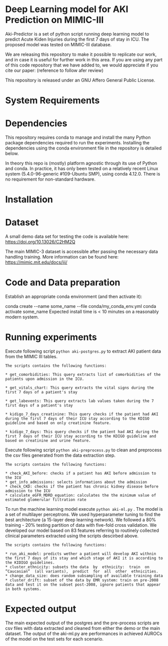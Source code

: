 
# Deep Learning model for AKI Prediction on MIMIC-III

Aki-Predictor is a set of python script running deep learning model to predict Acute Kiden Injuries during the first 7 days of stay in ICU. The proposed model was tested on MIMIC-III database.

We are releasing this repository to make it possible to replicate our work, and in case it is useful for further work in this area. If you are using any part of this code repository that we have added to, we would appreciate if you cite our paper: (reference to follow afer review)

This repository is released under an GNU Affero General Public License. 

# System Requirements
# Dependencies

This repository requires conda to manage and install the many Python package dependencies required to run the experiments. Installing the dependencies using the conda environment file in the repository is detailed below.

In theory this repo is (mostly) platform agnostic through its use of Python and conda. In practice, it has only been tested on a relatively recent Linux system (5.4.0-96-generic #109-Ubuntu SMP), using conda 4.12.0. There is no requirement for non-standard hardware.

# Installation
# Dataset

A small demo data set for testing the code is available here: https://doi.org/10.13026/C2HM2Q

The main MIMIC-3 dataset is accessible after passing the necessary data handling training. More information can be found here: https://mimic.mit.edu/docs/iii/

# Code and Data preparation

Establish an appropriate conda environment (and then activate it):

conda create --name some_name --file conda/my_conda_env.yml
conda activate some_name
Expected install time is < 10 minutes on a reasonably modern system.

# Running experiments

Execute following script ``` python aki-postgres.py ``` to extract AKI patient data from the MIMIC III tables.

```
The scripts contains the following functions:

* get_comorbidities: This query extracts list of comorbidities of the patients upon admission in the ICU.

* get_vitals_chart: This query extracts the vital signs during the first 7 days of a patient's stay

* get_labevents: This query extracts lab values taken during the 7 first days of a patient's stay

* kidigo_7_days_creatinine: This query checks if the patient had AKI during the first 7 days of their ICU stay according to the KDIGO guideline and based on only creatinine feature.

* kidigo_7_days: This query checks if the patient had AKI during the first 7 days of their ICU stay according to the KDIGO guideline and based on creatinine and urine feature.

```
Execute following script ``` python aki-preprocess.py ``` to clean and preprocess the csv files generated from the data extraction step.

```
The scripts contains the following functions:

* check_AKI_before: checks if a patient has AKI before admission to the ICU
* get_info_admissions: selects informations about the admission
* check_CKD: checks if the patient has chronic kidney disease before admission to the ICU
* calculate_eGFR_MDRD_equation: calculates the the minimum value of estimated glomerular filtration rate

```

To run the machine learning model execute ``` python aki-ml.py ``` . The model is a set of multilayer perceptrons. We used hyperparameter tuning to find the best architecture (a 15-layer deep learning network). We followed a 80% training - 20% testing partition of data with five-fold cross validation. We developed our model based on 83 features referring to routinely collected clinical parameters extracted using the scripts descirbed above.

```
The scripts contains the following functions:

* run_aki_model: predicts wether a patient will develop AKI withnin the first 7 days of its stay and which stage of AKI it is according to the KIDIGO guidelines.
* cluster_ethnicity: subsets the data  by  ethnicity:  train  on  ”Caucasian”  (all variants),  predict  for  all  other  ethnicities.   
* change_data_size: does random subsampling of available training data
* cluster_drift: subset of the data by EMR system: train on pre-2008 data and test it on the subset post-2008, ignore patients that appear in both systems.
```
# Expected output

The main expected output of the postgres and the pre-process scripts are csv files with data extracted and cleaned from either the demo or the main dataset. The output of the aki-ml.py are performances in achieved AUROCs of the model on the test sets for each scenario. 
